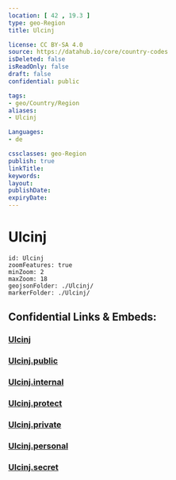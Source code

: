 ```yaml
---
location: [ 42 , 19.3 ] 
type: geo-Region
title: Ulcinj

license: CC BY-SA 4.0
source: https://datahub.io/core/country-codes
isDeleted: false
isReadOnly: false
draft: false
confidential: public

tags:
- geo/Country/Region
aliases:
- Ulcinj

Languages:
- de

cssclasses: geo-Region
publish: true
linkTitle: 
keywords: 
layout: 
publishDate: 
expiryDate: 
---
```


# Ulcinj

```leaflet
id: Ulcinj
zoomFeatures: true 
minZoom: 2 
maxZoom: 18
geojsonFolder: ./Ulcinj/
markerFolder: ./Ulcinj/
```


## Confidential Links & Embeds: 

### [Ulcinj](/_Standards/Earth/Continent/Europe/Europe~South/Montenegro/Municipalities~Montenegro/Ulcinj.md) 

### [Ulcinj.public](/_public/Earth/Continent/Europe/Europe~South/Montenegro/Municipalities~Montenegro/Ulcinj.public.md) 

### [Ulcinj.internal](/_internal/Earth/Continent/Europe/Europe~South/Montenegro/Municipalities~Montenegro/Ulcinj.internal.md) 

### [Ulcinj.protect](/_protect/Earth/Continent/Europe/Europe~South/Montenegro/Municipalities~Montenegro/Ulcinj.protect.md) 

### [Ulcinj.private](/_private/Earth/Continent/Europe/Europe~South/Montenegro/Municipalities~Montenegro/Ulcinj.private.md) 

### [Ulcinj.personal](/_personal/Earth/Continent/Europe/Europe~South/Montenegro/Municipalities~Montenegro/Ulcinj.personal.md) 

### [Ulcinj.secret](/_secret/Earth/Continent/Europe/Europe~South/Montenegro/Municipalities~Montenegro/Ulcinj.secret.md)

